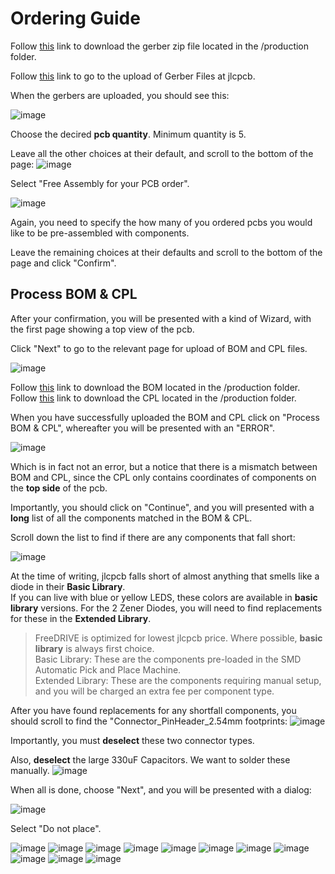 # Ordering Guide

Follow [this](./gerber.zip) link to download the gerber zip file located in the /production folder.

Follow [this](https://cart.jlcpcb.com/quote) link to go to the upload of Gerber Files at jlcpcb.

When the gerbers are uploaded, you should see this:

![image](https://github.com/nordstream3/FOC/assets/129880401/9111ae31-2044-4c74-a86f-a5aa5678b7de)

Choose the decired **pcb quantity**. Minimum quantity is 5.

Leave all the other choices at their default, and scroll to the bottom of the page:
![image](https://github.com/nordstream3/FOC/assets/129880401/dfb52719-19e5-4a74-8983-317298adc47c)

Select "Free Assembly for your PCB order".

![image](https://github.com/nordstream3/FOC/assets/129880401/1b312794-cd56-4b14-b092-cc3bc9a1fe4a)

Again, you need to specify the how many of you ordered pcbs you would like to be pre-assembled with components.

Leave the remaining choices at their defaults and scroll to the bottom of the page and click "Confirm".

## Process BOM & CPL

After your confirmation, you will be presented with a kind of Wizard, with the first page showing a top view of the pcb.

Click "Next" to go to the relevant page for upload of BOM and CPL files.

![image](https://github.com/nordstream3/FOC/assets/129880401/09f819ce-4bdc-4bc4-87c6-56ad387d1e9e)

Follow [this](./bom.csv) link to download the BOM located in the /production folder.  
Follow [this](./foc_cpl_top.csv) link to download the CPL located in the /production folder.

When you have successfully uploaded the BOM and CPL click on "Process BOM & CPL", whereafter you will be presented with an "ERROR".

![image](https://github.com/nordstream3/FOC/assets/129880401/266d4226-bf7f-43dd-bc55-7330815aef22)

Which is in fact not an error, but a notice that there is a mismatch between BOM and CPL, since the CPL only contains coordinates of components on the **top side** of the pcb. 

Importantly, you should click on "Continue", and you will presented with a **long** list of all the components matched in the BOM & CPL.

Scroll down the list to find if there are any components that fall short:

![image](https://github.com/nordstream3/FOC/assets/129880401/0c6b2d77-0f82-404a-b278-cccca2f03bd2)

At the time of writing, jlcpcb falls short of almost anything that smells like a diode in their **Basic Library**.  
If you can live with blue or yellow LEDS, these colors are available in **basic library** versions. For the 2 Zener Diodes, you will need to find replacements for these in the **Extended Library**.

> FreeDRIVE is optimized for lowest jlcpcb price. Where possible, **basic library** is always first choice.  
> Basic Library: These are the components pre-loaded in the SMD Automatic Pick and Place Machine.  
> Extended Library: These are the components requiring manual setup, and you will be charged an extra fee per component type.

After you have found replacements for any shortfall components, you should scroll to find the "Connector_PinHeader_2.54mm footprints:
![image](https://github.com/nordstream3/FOC/assets/129880401/5552c263-93cb-4ac6-b863-2c156b197f62)

Importantly, you must **deselect** these two connector types.

Also, **deselect** the large 330uF Capacitors. We want to solder these manually.
![image](https://github.com/nordstream3/FOC/assets/129880401/14ed772c-012e-47b4-9475-35be82235ff5)

When all is done, choose "Next", and you will be presented with a dialog:

![image](https://github.com/nordstream3/FOC/assets/129880401/ab6f0623-c9d0-4346-9c47-24c949097522)

Select "Do not place".


![image](https://github.com/nordstream3/FOC/assets/129880401/9c5dd429-dd3d-4481-bf42-7a76c873ea35)
![image](https://github.com/nordstream3/FOC/assets/129880401/57e29830-b891-40aa-9f1f-f56863f28611)
![image](https://github.com/nordstream3/FOC/assets/129880401/eb4aa5be-d4a4-423b-8feb-e367a095fffe)
![image](https://github.com/nordstream3/FOC/assets/129880401/0649cb7b-0b06-46ef-97de-b08377a9c0f7)
![image](https://github.com/nordstream3/FOC/assets/129880401/5fb297c0-72a2-4874-ba4e-6a9bfbae675e)
![image](https://github.com/nordstream3/FOC/assets/129880401/906306c6-3d80-473e-b5e0-4fa147e8fdaf)
![image](https://github.com/nordstream3/FOC/assets/129880401/d5e896df-a020-4ab3-a556-019d4dd7ea88)
![image](https://github.com/nordstream3/FOC/assets/129880401/7c25abb4-0ae6-4803-8c9b-492c2c4c33d7)
![image](https://github.com/nordstream3/FOC/assets/129880401/b6f96403-d176-4810-99dc-00fd9c5190ee)
![image](https://github.com/nordstream3/FOC/assets/129880401/b0895cf7-5900-4ef2-83c9-59fa5d4e2a93)
![image](https://github.com/nordstream3/FOC/assets/129880401/aedc2241-3bd2-4054-baec-9be55176529a)


